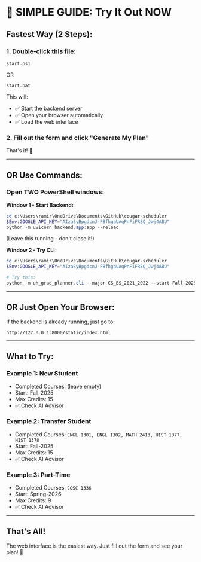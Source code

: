 # 🎯 SIMPLE GUIDE: Try It Out NOW

## Fastest Way (2 Steps):

### 1. Double-click this file:
```
start.ps1
```
OR
```
start.bat
```

This will:
- ✅ Start the backend server
- ✅ Open your browser automatically
- ✅ Load the web interface

### 2. Fill out the form and click "Generate My Plan"

That's it! 🎉

---

## OR Use Commands:

### Open TWO PowerShell windows:

**Window 1 - Start Backend:**
```powershell
cd c:\Users\ramir\OneDrive\Documents\GitHub\cougar-scheduler
$Env:GOOGLE_API_KEY="AIzaSyBpgdcnJ-FBfhgaUAqPnFiFRSQ_Jwj4ABU"
python -m uvicorn backend.app:app --reload
```
(Leave this running - don't close it!)

**Window 2 - Try CLI:**
```powershell
cd c:\Users\ramir\OneDrive\Documents\GitHub\cougar-scheduler
$Env:GOOGLE_API_KEY="AIzaSyBpgdcnJ-FBfhgaUAqPnFiFRSQ_Jwj4ABU"

# Try this:
python -m uh_grad_planner.cli --major CS_BS_2021_2022 --start Fall-2025 --completed "ENGL 1301,MATH 2413" --max 15 --gemini-advice
```

---

## OR Just Open Your Browser:

If the backend is already running, just go to:
```
http://127.0.0.1:8000/static/index.html
```

---

## What to Try:

### Example 1: New Student
- Completed Courses: (leave empty)
- Start: Fall-2025
- Max Credits: 15
- ✅ Check AI Advisor

### Example 2: Transfer Student  
- Completed Courses: `ENGL 1301, ENGL 1302, MATH 2413, HIST 1377, HIST 1378`
- Start: Fall-2025
- Max Credits: 15
- ✅ Check AI Advisor

### Example 3: Part-Time
- Completed Courses: `COSC 1336`
- Start: Spring-2026
- Max Credits: 9
- ✅ Check AI Advisor

---

## That's All! 

The web interface is the easiest way. Just fill out the form and see your plan! 🚀
